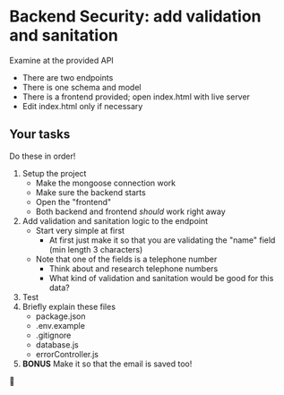 # Backend Security: add validation and sanitation

Examine at the provided API

- There are two endpoints
- There is one schema and model
- There is a frontend provided; open index.html with live server
- Edit index.html only if necessary

## Your tasks

Do these in order!

1. Setup the project
    - Make the mongoose connection work
    - Make sure the backend starts
    - Open the "frontend"
    - Both backend and frontend *should* work right away
2. Add validation and sanitation logic to the endpoint
    - Start very simple at first
        - At first just make it so that you are validating the "name" field (min length 3 characters)
    - Note that one of the fields is a telephone number
        - Think about and research telephone numbers
        - What kind of validation and sanitation would be good for this data?
3. Test
4. Briefly explain these files
    - package.json
    - .env.example
    - .gitignore
    - database.js
    - errorController.js
5. **BONUS** Make it so that the email is saved too!


























🐻